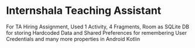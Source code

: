 # Internshala Teaching Assistant
For TA Hiring Assignment, Used 1 Activity, 4 Fragments, Room as SQLite DB for storing Hardcoded Data
  and Shared Preferences for remembering User Credentials and many more properties in Android Kotlin